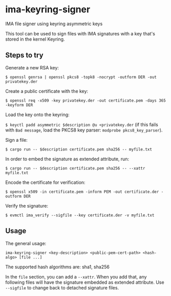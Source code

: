 # ima-keyring-signer
IMA file signer using keyring asymmetric keys

This tool can be used to sign files with IMA signatures with a key that's stored
in the kernel Keyring.

## Steps to try
Generate a new RSA key:

`$ openssl genrsa | openssl pkcs8 -topk8 -nocrypt -outform DER -out privatekey.der`

Create a public certificate with the key:

`$ openssl req -x509 -key privatekey.der -out certificate.pem -days 365 -keyform DER`

Load the key onto the keyring:

`$ keyctl padd asymmetric $description @u <privatekey.der`
(if this fails with `Bad message`, load the PKCS8 key parser: `modprobe pkcs8_key_parser`).

Sign a file:

`$ cargo run -- $description certificate.pem sha256 -- myfile.txt`

In order to embed the signature as extended attribute, run:

`$ cargo run -- $description certificate.pem sha256 -- --xattr myfile.txt`

Encode the certificate for verification:

`$ openssl x509 -in certificate.pem -inform PEM -out certificate.der -outform DER`

Verify the signature:

`$ evmctl ima_verify --sigfile --key certificate.der -v myfile.txt`


## Usage
The general usage:

`ima-keyring-signer <key-description> <public-pem-cert-path> <hash-algo> [file ...]`

The supported hash algorithms are: sha1, sha256

In the `file` section, you can add a `--xattr`. When you add that, any following files will have the signature embedded as extended attribute.
Use `--sigfile` to change back to detached signature files.
